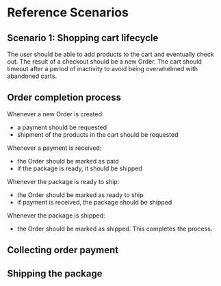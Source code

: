 # Reference Scenarios

## Scenario 1: Shopping cart lifecycle
The user should be able to add products to the cart and eventually check out. 
The result of a checkout should be a new Order.
The cart should timeout after a period of inactivity to avoid being overwhelmed with abandoned carts.

## Order completion process
Whenever a new Order is created:
- a payment should be requested
- shipment of the products in the cart should be requested

Whenever a payment is received:
- the Order should be marked as paid
- if the package is ready, it should be shipped

Whenever the package is ready to ship:
- the Order should be marked as ready to ship
- if payment is received, the package should be shipped

Whenever the package is shipped:
- the Order should be marked as shipped. This completes the process. 

## Collecting order payment

## Shipping the package
